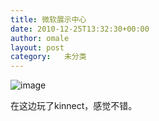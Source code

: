 ```yaml
---
title: 微软展示中心
date: 2010-12-25T13:32:30+00:00
author: omale
layout: post
category:   未分类
---
```

<img style="display:block;margin-right:auto;margin-left:auto;" alt="image" src="/uploads/2010/12/wpid-IMAG0211.jpg" />

在这边玩了kinnect，感觉不错。